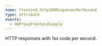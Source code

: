 ```yaml
---
name: frontend.http100ResponsesPerSecond
type: attribute
events:
  - HAProxyFrontendSample
---
```


HTTP responses with 1xx code per second.